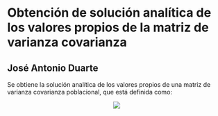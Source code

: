 # Obtención de solución analítica de los valores propios de la matriz de varianza covarianza

## José Antonio Duarte

Se obtiene la solución analítica de los valores propios de una matriz de varianza covarianza poblacional, que está definida como:

<div align="center"><img style="color: white;" src="https://render.githubusercontent.com/render/math?math=%5CSigma%20%3D%20%5Csigma_f%5E2%20L%20L%5Et%20%2B%20%5Csigma_%5Cepsilon%5E2%20I_p"></div>


